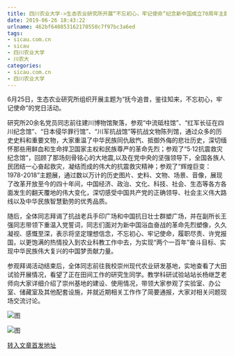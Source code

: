 ```yaml
---
title: 四川农业大学->生态农业研究所开展“不忘初心，牢记使命”纪念新中国成立70周年主题党日活动 | sicau.com.cn
date: 2019-06-26 18:43:22
urlname: 462bf640853162170550c7f97bc3a6ed
tags: 
- sicau.com.cn
- sicau
- 四川农业大学
- 川农大
categories:
- sicau.com.cn
- 四川农业大学
---
```



6月25日，生态农业研究所组织开展主题为“抚今追昔，鉴往知来，不忘初心，牢记使命”的党日活动。

研究所20余名党员同志前往建川博物馆聚落，参观“中流砥柱馆”、“红军长征在四川纪念馆”、“日本侵华罪行馆”、“川军抗战馆”等抗战文物陈列馆，通过众多的历史史料和重要文物，大家重温了中华民族同仇敌忾、抵御外侮的悲壮历史，深切缅怀那些用鲜血和生命捍卫国家主权和民族尊严的革命先烈；参观了“5·12抗震救灾纪念馆”，回顾了那场刻骨铭心的大地震,以及在党中央的坚强领导下，全国各族人民团结一心奋起救灾，凝结而成的伟大的抗震救灾精神；参观了“辉煌巨变：1978-2018”主题展，通过数以万计的历史图片、史料、文物、场景、音像，展现了改革开放至今的四十年间，中国经济、政治、文化、科技、社会、生态等各方各面发生的翻天覆地的伟大变化，深切感受中国共产党的正确领导、社会主义伟大路线以及中华民族智慧勤劳的优秀品质。

随后，全体同志拜谒了抗战老兵手印广场和中国抗日壮士群塑广场，并在副所长王强同志带领下重温入党誓词，同志们面对为新中国浴血奋战的革命先烈塑像，久久凝视、感慨至深，表示将坚定理想信念，不忘初心、牢记使命，履职尽责、许党报国，以更饱满的热情投入到农业科教工作中去，为实现“两个一百年”奋斗目标、实现中华民族伟大复兴的中国梦贡献力量。

参观拜谒活动结束后，全体同志前往我校崇州现代农业研发基地，实地查看了大田试验开展情况，看望了正在田间工作的研究生同学。教学科研试验站站长杨继芝老师向大家详细介绍了崇州基地的建设、使用情况，带领大家参观了实验室、办公室、储藏室及其他配套设施，并就近期相关工作作了简要通报，大家对相关问题现场交流讨论。



![图](https://news.sicau.edu.cn/__local/C/75/2A/8ADFEF365BE327A3FFB4E0B246E_313AC16F_70738.jpg)

![图](https://news.sicau.edu.cn/__local/8/89/2F/B66611539B2DBFE18B1BF18B512_BE1D1318_66027.jpg)

[转入文章首发地址](https://news.sicau.edu.cn/info/1078/52298.htm)